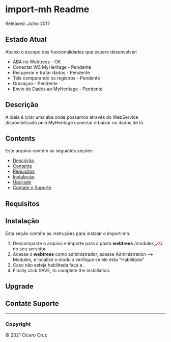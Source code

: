 # import-mh Readme

Released: Julho 2017

<a name="Estado Atual (To Do)"></a>

## Estado Atual

Abaixo o escopo das  funcionalidades que espero desenvolver:

*   ABA no Webtrees - OK
*   Conectar WS MyHeritage - Pendente
*   Recuperar e tratar dados - Pendente
*   Tela  comparando os registros - Pendente
*   Gravaçao - Pendente
*   Envio de Dados ao MyHeritage - Pendente

<a name="Descrição"></a>

## Descrição

A idéia é  criar uma  aba onde possamos através do WebService disponibilizado pela MyHeritage conectar e baixar os dados de lá.

<a name="Contents"></a>

## Contents

Este arquivo contém as seguintes seções:

*   [Descrição](#Descrição)
*   [Contents](#Contents)
*   [Requisitos](#Require)
*   [Instalação](#Instalação)
*   [Upgrade](#upgrade)
*   [Contate o Suporte](#Suporte)

<a name="Require"></a>

## Requisitos

<a name="Instalação"></a>

## Instalação

Esta seção contém as instruções para instalar o import-mh.

1.  Descompacte o arquivo e importe para a pasta **webtrees** /modules_v<font color="red">X</font>/ no seu servidor.
2.  Acesse o **webtrees** como administrador, acesse <span class="pointer">Administration --> Modules</span>, e localize o módulo verifique se ele esta "Habilitado"
3.  Caso não esteja habilitada faça a  .
4.  Finally click SAVE, to complete the installation.

<a name="upgrade"></a>

## Upgrade


<a name="Suporte"></a>

## Contate Suporte


* * *

### **Copyright**

© 2021 Cicero Cruz
